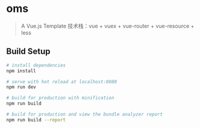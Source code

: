 # oms

> A Vue.js Template
> 技术栈：vue + vuex + vue-router + vue-resource + less

## Build Setup

``` bash
# install dependencies
npm install

# serve with hot reload at localhost:8080
npm run dev

# build for production with minification
npm run build

# build for production and view the bundle analyzer report
npm run build --report
```


